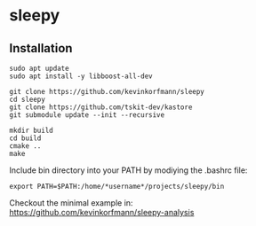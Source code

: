 # sleepy


## Installation

```console
sudo apt update
sudo apt install -y libboost-all-dev

git clone https://github.com/kevinkorfmann/sleepy
cd sleepy
git clone https://github.com/tskit-dev/kastore
git submodule update --init --recursive

mkdir build
cd build
cmake ..
make
```

Include bin directory into your PATH by modiying the .bashrc file:
```console
export PATH=$PATH:/home/*username*/projects/sleepy/bin   
```

Checkout the minimal example in: https://github.com/kevinkorfmann/sleepy-analysis


